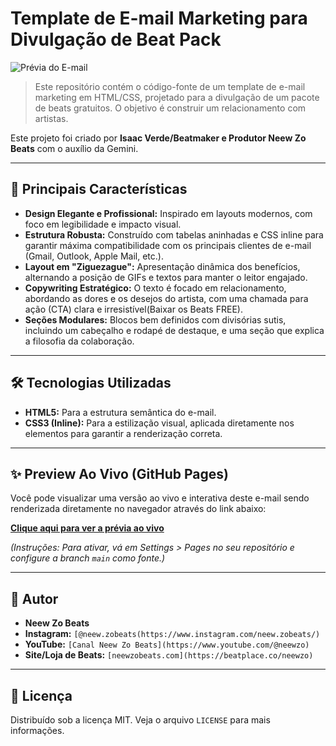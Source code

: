 # Template de E-mail Marketing para Divulgação de Beat Pack

![Prévia do E-mail](https://res.cloudinary.com/db0ztiffv/image/upload/w_680/v1753884172/capa_pfju3l.png)

> Este repositório contém o código-fonte de um template de e-mail marketing em HTML/CSS, projetado para a divulgação de um pacote de beats gratuitos. O objetivo é construir um relacionamento com artistas.

Este projeto foi criado por **Isaac Verde/Beatmaker e Produtor Neew Zo Beats** com o auxílio da Gemini.

---

## 🚀 Principais Características

- **Design Elegante e Profissional:** Inspirado em layouts modernos, com foco em legibilidade e impacto visual.
- **Estrutura Robusta:** Construído com tabelas aninhadas e CSS inline para garantir máxima compatibilidade com os principais clientes de e-mail (Gmail, Outlook, Apple Mail, etc.).
- **Layout em "Ziguezague":** Apresentação dinâmica dos benefícios, alternando a posição de GIFs e textos para manter o leitor engajado.
- **Copywriting Estratégico:** O texto é focado em relacionamento, abordando as dores e os desejos do artista, com uma chamada para ação (CTA) clara e irresistível(Baixar os Beats FREE).
- **Seções Modulares:** Blocos bem definidos com divisórias sutis, incluindo um cabeçalho e rodapé de destaque, e uma seção que explica a filosofia da colaboração.

---

## 🛠️ Tecnologias Utilizadas

- **HTML5:** Para a estrutura semântica do e-mail.
- **CSS3 (Inline):** Para a estilização visual, aplicada diretamente nos elementos para garantir a renderização correta.

---


## ✨ Preview Ao Vivo (GitHub Pages)

Você pode visualizar uma versão ao vivo e interativa deste e-mail sendo renderizada diretamente no navegador através do link abaixo:

**[Clique aqui para ver a prévia ao vivo](URL_DO_SEU_GITHUB_PAGES_AQUI)**

*(Instruções: Para ativar, vá em Settings > Pages no seu repositório e configure a branch `main` como fonte.)*

---

## 👤 Autor

- **Neew Zo Beats**
- **Instagram:** `[@neew.zobeats(https://www.instagram.com/neew.zobeats/)`
- **YouTube:** `[Canal Neew Zo Beats](https://www.youtube.com/@neewzo)`
- **Site/Loja de Beats:** `[neewzobeats.com](https://beatplace.co/neewzo)`

---

## 📄 Licença

Distribuído sob a licença MIT. Veja o arquivo `LICENSE` para mais informações.
